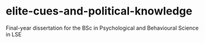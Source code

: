 # elite-cues-and-political-knowledge
Final-year dissertation for the BSc in Psychological and Behavioural Science in LSE
